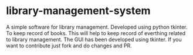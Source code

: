 # library-management-system
A simple software for library management.
Developed using python tkinter.
To keep record of books.
This will help to keep record of everthing related to library management.
The GUI has been developed using tkinter.
If you want to contribute just fork and do changes and PR.
